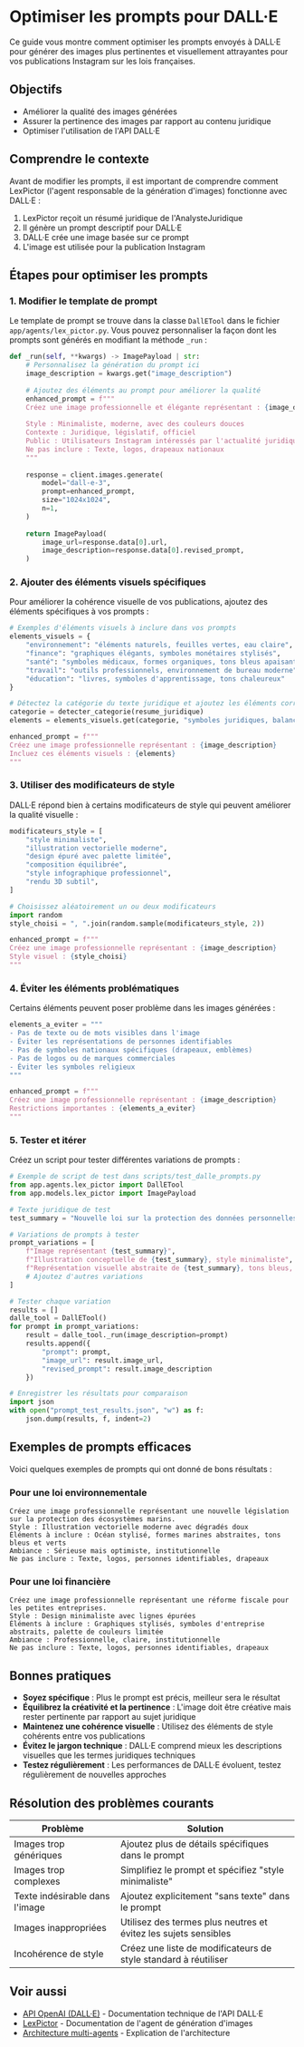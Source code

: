# Optimiser les prompts pour DALL·E

Ce guide vous montre comment optimiser les prompts envoyés à DALL·E pour générer des images plus pertinentes et visuellement attrayantes pour vos publications Instagram sur les lois françaises.

## Objectifs

- Améliorer la qualité des images générées
- Assurer la pertinence des images par rapport au contenu juridique
- Optimiser l'utilisation de l'API DALL·E

## Comprendre le contexte

Avant de modifier les prompts, il est important de comprendre comment LexPictor (l'agent responsable de la génération d'images) fonctionne avec DALL·E :

1. LexPictor reçoit un résumé juridique de l'AnalysteJuridique
2. Il génère un prompt descriptif pour DALL·E
3. DALL·E crée une image basée sur ce prompt
4. L'image est utilisée pour la publication Instagram

## Étapes pour optimiser les prompts

### 1. Modifier le template de prompt

Le template de prompt se trouve dans la classe `DallETool` dans le fichier `app/agents/lex_pictor.py`. Vous pouvez personnaliser la façon dont les prompts sont générés en modifiant la méthode `_run` :

```python
def _run(self, **kwargs) -> ImagePayload | str:
    # Personnalisez la génération du prompt ici
    image_description = kwargs.get("image_description")
    
    # Ajoutez des éléments au prompt pour améliorer la qualité
    enhanced_prompt = f"""
    Créez une image professionnelle et élégante représentant : {image_description}
    
    Style : Minimaliste, moderne, avec des couleurs douces
    Contexte : Juridique, législatif, officiel
    Public : Utilisateurs Instagram intéressés par l'actualité juridique
    Ne pas inclure : Texte, logos, drapeaux nationaux
    """
    
    response = client.images.generate(
        model="dall-e-3",
        prompt=enhanced_prompt,
        size="1024x1024",
        n=1,
    )
    
    return ImagePayload(
        image_url=response.data[0].url,
        image_description=response.data[0].revised_prompt,
    )
```

### 2. Ajouter des éléments visuels spécifiques

Pour améliorer la cohérence visuelle de vos publications, ajoutez des éléments spécifiques à vos prompts :

```python
# Exemples d'éléments visuels à inclure dans vos prompts
elements_visuels = {
    "environnement": "éléments naturels, feuilles vertes, eau claire",
    "finance": "graphiques élégants, symboles monétaires stylisés",
    "santé": "symboles médicaux, formes organiques, tons bleus apaisants",
    "travail": "outils professionnels, environnement de bureau moderne",
    "éducation": "livres, symboles d'apprentissage, tons chaleureux"
}

# Détectez la catégorie du texte juridique et ajoutez les éléments correspondants
categorie = detecter_categorie(resume_juridique)
elements = elements_visuels.get(categorie, "symboles juridiques, balance de la justice")

enhanced_prompt = f"""
Créez une image professionnelle représentant : {image_description}
Incluez ces éléments visuels : {elements}
"""
```

### 3. Utiliser des modificateurs de style

DALL·E répond bien à certains modificateurs de style qui peuvent améliorer la qualité visuelle :

```python
modificateurs_style = [
    "style minimaliste",
    "illustration vectorielle moderne",
    "design épuré avec palette limitée",
    "composition équilibrée",
    "style infographique professionnel",
    "rendu 3D subtil",
]

# Choisissez aléatoirement un ou deux modificateurs
import random
style_choisi = ", ".join(random.sample(modificateurs_style, 2))

enhanced_prompt = f"""
Créez une image professionnelle représentant : {image_description}
Style visuel : {style_choisi}
"""
```

### 4. Éviter les éléments problématiques

Certains éléments peuvent poser problème dans les images générées :

```python
elements_a_eviter = """
- Pas de texte ou de mots visibles dans l'image
- Éviter les représentations de personnes identifiables
- Pas de symboles nationaux spécifiques (drapeaux, emblèmes)
- Pas de logos ou de marques commerciales
- Éviter les symboles religieux
"""

enhanced_prompt = f"""
Créez une image professionnelle représentant : {image_description}
Restrictions importantes : {elements_a_eviter}
"""
```

### 5. Tester et itérer

Créez un script pour tester différentes variations de prompts :

```python
# Exemple de script de test dans scripts/test_dalle_prompts.py
from app.agents.lex_pictor import DallETool
from app.models.lex_pictor import ImagePayload

# Texte juridique de test
test_summary = "Nouvelle loi sur la protection des données personnelles"

# Variations de prompts à tester
prompt_variations = [
    f"Image représentant {test_summary}",
    f"Illustration conceptuelle de {test_summary}, style minimaliste",
    f"Représentation visuelle abstraite de {test_summary}, tons bleus, style professionnel",
    # Ajoutez d'autres variations
]

# Tester chaque variation
results = []
dalle_tool = DallETool()
for prompt in prompt_variations:
    result = dalle_tool._run(image_description=prompt)
    results.append({
        "prompt": prompt,
        "image_url": result.image_url,
        "revised_prompt": result.image_description
    })

# Enregistrer les résultats pour comparaison
import json
with open("prompt_test_results.json", "w") as f:
    json.dump(results, f, indent=2)
```

## Exemples de prompts efficaces

Voici quelques exemples de prompts qui ont donné de bons résultats :

### Pour une loi environnementale

```
Créez une image professionnelle représentant une nouvelle législation sur la protection des écosystèmes marins.
Style : Illustration vectorielle moderne avec dégradés doux
Éléments à inclure : Océan stylisé, formes marines abstraites, tons bleus et verts
Ambiance : Sérieuse mais optimiste, institutionnelle
Ne pas inclure : Texte, logos, personnes identifiables, drapeaux
```

### Pour une loi financière

```
Créez une image professionnelle représentant une réforme fiscale pour les petites entreprises.
Style : Design minimaliste avec lignes épurées
Éléments à inclure : Graphiques stylisés, symboles d'entreprise abstraits, palette de couleurs limitée
Ambiance : Professionnelle, claire, institutionnelle
Ne pas inclure : Texte, logos, personnes identifiables, drapeaux
```

## Bonnes pratiques

- **Soyez spécifique** : Plus le prompt est précis, meilleur sera le résultat
- **Équilibrez la créativité et la pertinence** : L'image doit être créative mais rester pertinente par rapport au sujet juridique
- **Maintenez une cohérence visuelle** : Utilisez des éléments de style cohérents entre vos publications
- **Évitez le jargon technique** : DALL·E comprend mieux les descriptions visuelles que les termes juridiques techniques
- **Testez régulièrement** : Les performances de DALL·E évoluent, testez régulièrement de nouvelles approches

## Résolution des problèmes courants

| Problème | Solution |
|----------|----------|
| Images trop génériques | Ajoutez plus de détails spécifiques dans le prompt |
| Images trop complexes | Simplifiez le prompt et spécifiez "style minimaliste" |
| Texte indésirable dans l'image | Ajoutez explicitement "sans texte" dans le prompt |
| Images inappropriées | Utilisez des termes plus neutres et évitez les sujets sensibles |
| Incohérence de style | Créez une liste de modificateurs de style standard à réutiliser |

## Voir aussi

- [API OpenAI (DALL·E)](../reference/openai-api.md) - Documentation technique de l'API DALL·E
- [LexPictor](../reference/agents.md#lexpictor) - Documentation de l'agent de génération d'images
- [Architecture multi-agents](../explanation/multi-agent-architecture.md) - Explication de l'architecture